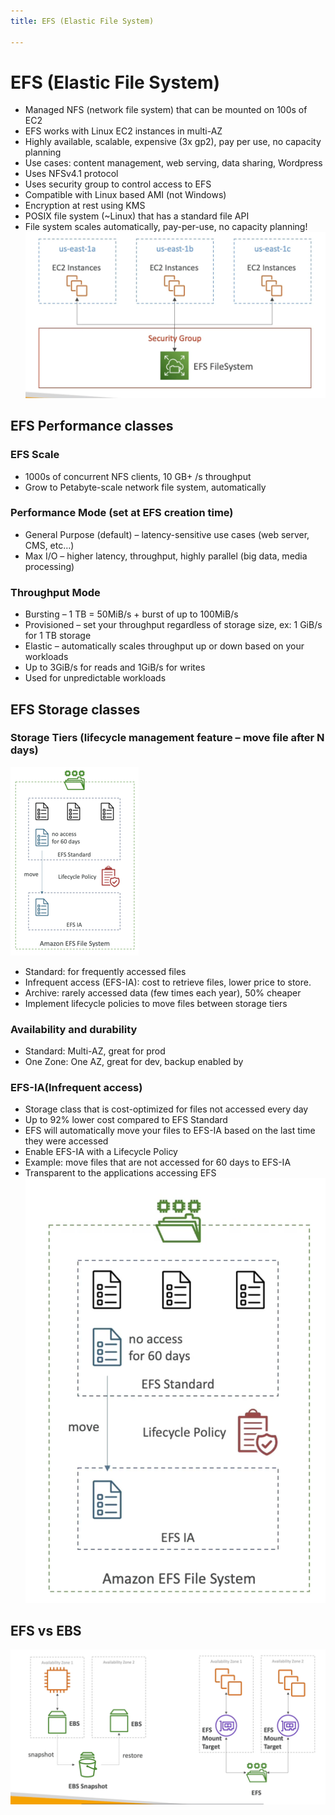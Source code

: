 ```yaml
---
title: EFS (Elastic File System)

---
```


# EFS (Elastic File System)
- Managed NFS (network file system) that can be mounted on 100s of EC2
- EFS works with Linux EC2 instances in multi-AZ
- Highly available, scalable, expensive (3x gp2), pay per use, no capacity planning
- Use cases: content management, web serving, data sharing, Wordpress
- Uses NFSv4.1 protocol
- Uses security group to control access to EFS
- Compatible with Linux based AMI (not Windows)
- Encryption at rest using KMS
- POSIX file system (~Linux) that has a standard file API
- File system scales automatically, pay-per-use, no capacity planning!
![EFS](./EFS.png)

## EFS Performance classes
### EFS Scale
- 1000s of concurrent NFS clients, 10 GB+ /s throughput
- Grow to Petabyte-scale network file system, automatically
### Performance Mode (set at EFS creation time)
- General Purpose (default) – latency-sensitive use cases (web server, CMS, etc…)
- Max I/O – higher latency, throughput, highly parallel (big data, media processing)
### Throughput Mode
- Bursting – 1 TB = 50MiB/s + burst of up to 100MiB/s
- Provisioned – set your throughput regardless of storage size, ex: 1 GiB/s for 1 TB storage
- Elastic – automatically scales throughput up or down based on your workloads
- Up to 3GiB/s for reads and 1GiB/s for writes
- Used for unpredictable workloads

## EFS Storage classes
### Storage Tiers (lifecycle management feature – move file after N days)
![img.png](EFS-life.png)
- Standard: for frequently accessed files
- Infrequent access (EFS-IA): cost to retrieve files, lower price to store.
- Archive: rarely accessed data (few times each year), 50% cheaper
- Implement lifecycle policies to move files between storage tiers
### Availability and durability
- Standard: Multi-AZ, great for prod
- One Zone: One AZ, great for dev, backup enabled by

### EFS-IA(Infrequent access)
- Storage class that is cost-optimized for files not accessed every day
- Up to 92% lower cost compared to EFS Standard
- EFS will automatically move your files to EFS-IA based on the last time they were accessed
- Enable EFS-IA with a Lifecycle Policy
- Example: move files that are not accessed for 60 days to EFS-IA
- Transparent to the applications accessing EFS
![EFS-IA](./EFS-IA.png)

## EFS vs EBS
![EFS vs EBS](./EFS-EBS.png)